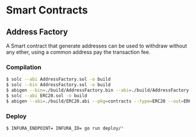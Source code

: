 # Smart Contracts

## Address Factory
A Smart contract that generate addresses can be used to withdraw without any ether, using a common address pay the transaction fee.

### Compilation
```bash
$ solc --abi AddressFactory.sol -o build
$ solc --bin AddressFactory.sol -o build
$ abigen --bin=./build/AddressFactory.bin --abi=./build/AddressFactory.abi --pkg=contracts --type=AddressFactory --out=addressFactory.go
$ solc --abi ERC20.sol -o build
$ abigen --abi=./build/ERC20.abi --pkg=contracts --type=ERC20 --out=ERC20.go
```

### Deploy
```bash
$ INFURA_ENDPOINT= INFURA_ID= go run deploy/*
```
